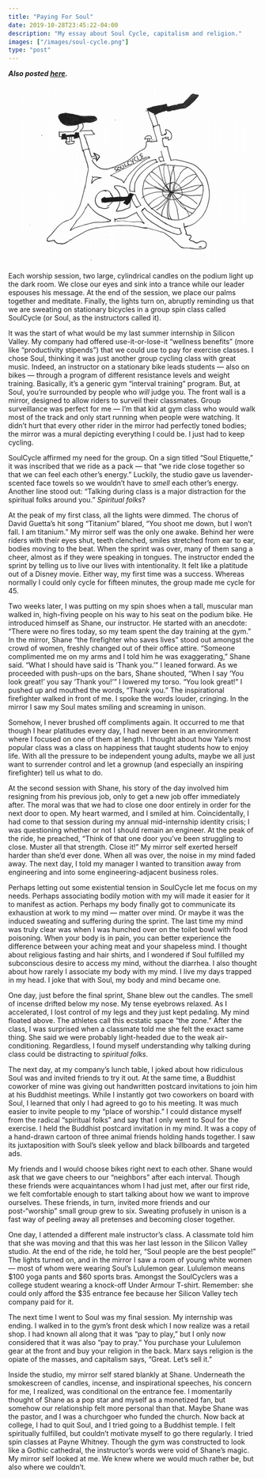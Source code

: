 ```yaml
---
title: "Paying For Soul"
date: 2019-10-28T23:45:22-04:00
description: "My essay about Soul Cycle, capitalism and religion."
images: ["/images/soul-cycle.png"]
type: "post"
---
```


**_Also posted [here](https://yaleherald.com/paying-for-soul-88e193d2ec29)._**

![Paying For Soul Cover Photo by Annie Yan](/images/soul-cycle.png "Drawing by Annie Yan")

Each worship session, two large, cylindrical candles on the podium light up the dark room. We close our eyes and sink into a trance while our leader espouses his message. At the end of the session, we place our palms together and meditate. Finally, the lights turn on, abruptly reminding us that we are sweating on stationary bicycles in a group spin class called SoulCycle (or Soul, as the instructors called it).

It was the start of what would be my last summer internship in Silicon Valley. My company had offered use-it-or-lose-it “wellness benefits” (more like “productivity stipends”) that we could use to pay for exercise classes. I chose Soul, thinking it was just another group cycling class with great music. Indeed, an instructor on a stationary bike leads students — also on bikes — through a program of different resistance levels and weight training. Basically, it’s a generic gym “interval training” program. But, at Soul, you’re surrounded by people who _will_ judge you. The front wall is a mirror, designed to allow riders to surveil their classmates. Group surveillance was perfect for me — I’m that kid at gym class who would walk most of the track and only start running when people were watching. It didn’t hurt that every other rider in the mirror had perfectly toned bodies; the mirror was a mural depicting everything I could be. I just had to keep cycling.

SoulCycle affirmed my need for the group. On a sign titled “Soul Etiquette,” it was inscribed that we ride as a pack — that “we ride close together so that we can feel each other’s energy.” Luckily, the studio gave us lavender-scented face towels so we wouldn’t have to _smell_ each other’s energy. Another line stood out: “Talking during class is a major distraction for the spiritual folks around you.” _Spiritual folks_?

At the peak of my first class, all the lights were dimmed. The chorus of David Guetta’s hit song “Titanium” blared, “You shoot me down, but I won’t fall. I am titanium.” My mirror self was the only one awake. Behind her were riders with their eyes shut, teeth clenched, smiles stretched from ear to ear, bodies moving to the beat. When the sprint was over, many of them sang a cheer, almost as if they were speaking in tongues. The instructor ended the sprint by telling us to live our lives with intentionality. It felt like a platitude out of a Disney movie. Either way, my first time was a success. Whereas normally I could only cycle for fifteen minutes, the group made me cycle for 45.

Two weeks later, I was putting on my spin shoes when a tall, muscular man walked in, high-fiving people on his way to his seat on the podium bike. He introduced himself as Shane, our instructor. He started with an anecdote: “There were no fires today, so my team spent the day training at the gym.” In the mirror, Shane “the firefighter who saves lives” stood out amongst the crowd of women, freshly changed out of their office attire. “Someone complimented me on my arms and I told him he was exaggerating,” Shane said. “What I should have said is ‘Thank you.’” I leaned forward. As we proceeded with push-ups on the bars, Shane shouted, “When I say ‘You look great!’ you say ‘Thank you!’” I lowered my torso. “You look great!” I pushed up and mouthed the words, “Thank you.” The inspirational firefighter walked in front of me. I spoke the words louder, cringing. In the mirror I saw my Soul mates smiling and screaming in unison.

Somehow, I never brushed off compliments again. It occurred to me that though I hear platitudes every day, I had never been in an environment where I focused on one of them at length. I thought about how Yale’s most popular class was a class on happiness that taught students how to enjoy life. With all the pressure to be independent young adults, maybe we all just want to surrender control and let a grownup (and especially an inspiring firefighter) tell us what to do.

At the second session with Shane, his story of the day involved him resigning from his previous job, only to get a new job offer immediately after. The moral was that we had to close one door entirely in order for the next door to open. My heart warmed, and I smiled at him. Coincidentally, I had come to that session during my annual mid-internship identity crisis; I was questioning whether or not I should remain an engineer. At the peak of the ride, he preached, “Think of that one door you’ve been struggling to close. Muster all that strength. Close it!” My mirror self exerted herself harder than she’d ever done. When all was over, the noise in my mind faded away. The next day, I told my manager I wanted to transition away from engineering and into some engineering-adjacent business roles.

Perhaps letting out some existential tension in SoulCycle let me focus on my needs. Perhaps associating bodily motion with my will made it easier for it to manifest as action. Perhaps my body finally got to communicate its exhaustion at work to my mind — matter over mind. Or maybe it was the induced sweating and suffering during the sprint. The last time my mind was truly clear was when I was hunched over on the toilet bowl with food poisoning. When your body is in pain, you can better experience the difference between your aching meat and your shapeless mind. I thought about religious fasting and hair shirts, and I wondered if Soul fulfilled my subconscious desire to access my mind, without the diarrhea. I also thought about how rarely I associate my body with my mind. I live my days trapped in my head. I joke that with Soul, my body and mind became one.

One day, just before the final sprint, Shane blew out the candles. The smell of incense drifted below my nose. My tense eyebrows relaxed. As I accelerated, I lost control of my legs and they just kept pedaling. My mind floated above. The athletes call this ecstatic space “the zone.” After the class, I was surprised when a classmate told me she felt the exact same thing. She said we were probably light-headed due to the weak air-conditioning. Regardless, I found myself understanding why talking during class could be distracting to _spiritual folks_.

The next day, at my company’s lunch table, I joked about how ridiculous Soul was and invited friends to try it out. At the same time, a Buddhist coworker of mine was giving out handwritten postcard invitations to join him at his Buddhist meetings. While I instantly got two coworkers on board with Soul, I learned that only I had agreed to go to his meeting. It was much easier to invite people to my “place of worship.” I could distance myself from the radical “spiritual folks” and say that I only went to Soul for the exercise. I held the Buddhist postcard invitation in my mind. It was a copy of a hand-drawn cartoon of three animal friends holding hands together. I saw its juxtaposition with Soul’s sleek yellow and black billboards and targeted ads.

My friends and I would choose bikes right next to each other. Shane would ask that we gave cheers to our “neighbors” after each interval. Though these friends were acquaintances whom I had just met, after our first ride, we felt comfortable enough to start talking about how we want to improve ourselves. These friends, in turn, invited more friends and our post-“worship” small group grew to six. Sweating profusely in unison is a fast way of peeling away all pretenses and becoming closer together.

One day, I attended a different male instructor’s class. A classmate told him that she was moving and that this was her last lesson in the Silicon Valley studio. At the end of the ride, he told her, “Soul people are the best people!” The lights turned on, and in the mirror I saw a room of young white women — most of whom were wearing Soul’s Lululemon gear. Lululemon means $100 yoga pants and $60 sports bras. Amongst the SoulCyclers was a college student wearing a knock-off Under Armour T-shirt. Remember: she could only afford the \$35 entrance fee because her Silicon Valley tech company paid for it.

The next time I went to Soul was my final session. My internship was ending. I walked in to the gym’s front desk which I now realize was a retail shop. I had known all along that it was “pay to play,” but I only now considered that it was also “pay to pray.” You purchase your Lululemon gear at the front and buy your religion in the back. Marx says religion is the opiate of the masses, and capitalism says, “Great. Let’s sell it.”

Inside the studio, my mirror self stared blankly at Shane. Underneath the smokescreen of candles, incense, and inspirational speeches, his concern for me, I realized, was conditional on the entrance fee. I momentarily thought of Shane as a pop star and myself as a monetized fan, but somehow our relationship felt more personal than that. Maybe Shane was the pastor, and I was a churchgoer who funded the church.
Now back at college, I had to quit Soul, and I tried going to a Buddhist temple. I felt spiritually fulfilled, but couldn’t motivate myself to go there regularly. I tried spin classes at Payne Whitney. Though the gym was constructed to look like a Gothic cathedral, the instructor’s words were void of Shane’s magic. My mirror self looked at me. We knew where we would much rather be, but also where we couldn’t.
